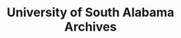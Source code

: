 ---
layout: repo
title: "University of South Alabama Archives"
id: 10590
permalink: repos/10590/
---